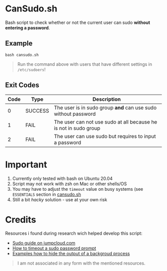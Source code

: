 # CanSudo.sh

Bash script to check whether or not the current user can sudo **without entering a password**.

## Example

```
bash cansudo.sh
```
> Run the command above with users that have different settings in `/etc/sudoers`!

## Exit Codes

Code | Type | Description
---------|----------|---------
 0 | SUCCESS | The user is in sudo group **and** can use sudo without password
 1 | FAIL | The user can not use sudo at all because he is not in sudo group
 2 | FAIL | The user can use sudo but requires to input a password

# Important

1. Currently only tested with bash on Ubuntu 20.04
1. Script may not work with zsh on Mac or other shells/OS
1. You may have to adjust the `timeout` value on busy systems (see `ESSENTIALS` section in [cansudo.sh](cansudo.sh)
1. Still a bit _hacky_ solution - use at your own risk

# Credits

Resources i found during research wich helped develop this script:

* [Sudo guide on jumpcloud.com](https://jumpcloud.com/blog/how-to-create-a-new-sudo-user-manage-sudo-access-on-ubuntu-20-04)
* [How to timeout a sudo password prompt](https://askubuntu.com/a/401536)
* [Examples how to hide the output of a backgroud process](https://stackoverflow.com/a/8220110/10672117)

> I am not associated in any form with the mentioned resources.
